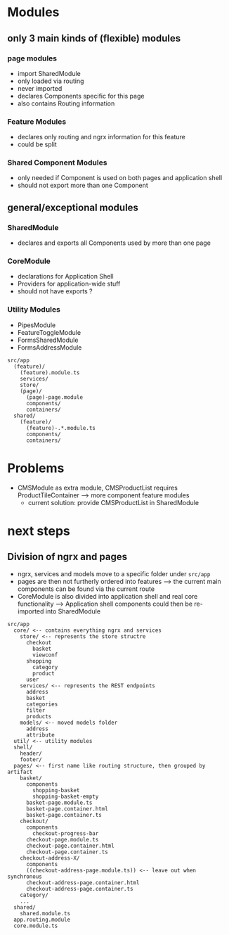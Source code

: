 # Modules

## only 3 main kinds of (flexible) modules

### page modules

- import SharedModule
- only loaded via routing
- never imported
- declares Components specific for this page
- also contains Routing information

### Feature Modules

- declares only routing and ngrx information for this feature
- could be split

### Shared Component Modules

- only needed if Component is used on both pages and application shell
- should not export more than one Component

## general/exceptional modules

### SharedModule

- declares and exports all Components used by more than one page

### CoreModule

- declarations for Application Shell
- Providers for application-wide stuff
- should not have exports ?

### Utility Modules

- PipesModule
- FeatureToggleModule
- FormsSharedModule
- FormsAddressModule

```
src/app
  (feature)/
    (feature).module.ts
    services/
    store/
    (ṕage)/
      (page)-page.module
      components/
      containers/
  shared/
    (feature)/
      (feature)-.*.module.ts
      components/
      containers/
```

# Problems

- CMSModule as extra module, CMSProductList requires ProductTileContainer --> more component feature modules
  - current solution: provide CMSProductList in SharedModule

# next steps

## Division of ngrx and pages

- ngrx, services and models move to a specific folder under `src/app`
- pages are then not furtherly ordered into features
  --> the current main components can be found via the current route
- CoreModule is also divided into application shell and real core functionality --> Application shell components could then be re-imported into SharedModule

```
src/app
  core/ <-- contains everything ngrx and services
    store/ <-- represents the store structre
      checkout
        basket
        viewconf
      shopping
        category
        product
      user
    services/ <-- represents the REST endpoints
      address
      basket
      categories
      filter
      products
    models/ <-- moved models folder
      address
      attribute
  util/ <-- utility modules
  shell/
    header/
    footer/
  pages/ <-- first name like routing structure, then grouped by artifact
    basket/
      components
        shopping-basket
        shopping-basket-empty
      basket-page.module.ts
      basket-page.container.html
      basket-page.container.ts
    checkout/
      components
        checkout-progress-bar
      checkout-page.module.ts
      checkout-page.container.html
      checkout-page.container.ts
    checkout-address-X/
      components
      ((checkout-address-page.module.ts)) <-- leave out when synchronous
      checkout-address-page.container.html
      checkout-address-page.container.ts
    category/
    ...
  shared/
    shared.module.ts
  app.routing.module
  core.module.ts
```

